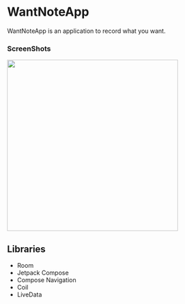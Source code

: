 # WantNoteApp

WantNoteApp is an application to record what you want.

### ScreenShots

<p>
  <img src="https://github.com/user-attachments/assets/5ca9fe3c-81b0-4385-8d4c-13389a0bd202" alt="" width="400px">
</p>

## Libraries

* Room
* Jetpack Compose
* Compose Navigation
* Coil
* LiveData
